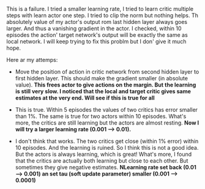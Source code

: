 This is a failure. I tried a smaller learning rate, I tried to learn critic multiple steps with learn actor one step. I tried to clip the norm but nothing helps. Th absolutely value of my actor's output rom last hidden layer always goes larger. And thus a vanishing gradient in the actor. I checked, within 10 episodes the action' target network's output will be exactly the same as local network. I will keep trying to fix this problm but I don' give it much hope.

Here ar my attemps:
  * Move the position of action in critic network from second hidden layer to first hidden layer. This should make the gradient smaller (in absolute value). **This frees actor to give actions on the margin. But the learning is still very slow. I noticed that the local and target critic gives same estimates at the very end. Will see if this is true for all**
  
  * This is true. Within 5 episodes the values of two critics has error smaller than 1%. The same is true for two actors within 10 episodes. What's more, the critics are still learning but the actors are almost resting. **Now I will try a larger learning rate (0.001 --> 0.01).**
  
  * I don't think that works. The two critics get close (within 1% error) within 10 episodes. And the learning is ruined. So I think this is not a good idea. But the actors is always learning, which is great! What's more, I found that the critics are actually both learning but close to each other. But sometimes they give negative estimates. **NLearning rate set back (0.01 --> 0.001) an set tau (soft update parameter) smaller (0.001 --> 0.0001)**
